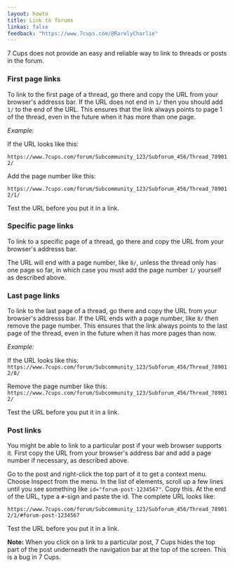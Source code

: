 ```yaml
---
layout: howto
title: Link to forums
linkas: false
feedback: "https://www.7cups.com/@RarelyCharlie"
---
```

7 Cups does not provide an easy and reliable way to link to threads or posts in the forum.

### First page links

To link to the first page of a thread, go there and copy the URL from your browser's addresss bar.
If the URL does not end in `1/` then you should add `1/` to the end of the URL. This ensures that the 
link always points to page 1 of the thread, even in the future when it has more than one page.

*Example:*

If the URL looks like this:

`https://www.7cups.com/forum/Subcommunity_123/Subforum_456/Thread_789012/`

Add the page number like this:

`https://www.7cups.com/forum/Subcommunity_123/Subforum_456/Thread_789012/1/`

Test the URL before you put it in a link.

### Specific page links

To link to a specific page of a thread, go there and copy the URL from your browser's addresss bar.

The URL will end with a page number, like `8/`, unless the thread only has one page so far, in which case you
must add the page number `1/` yourself as described above.

### Last page links

To link to the last page of a thread, go there and copy the URL from your browser's addresss bar.
If the URL ends with a page number, like `8/` then remove the page number. This ensures that the 
link always points to the last page of the thread, even in the future when it has more pages than now.

*Example:*

If the URL looks like this:
`https://www.7cups.com/forum/Subcommunity_123/Subforum_456/Thread_789012/8/`

Remove the page number like this:
`https://www.7cups.com/forum/Subcommunity_123/Subforum_456/Thread_789012/`

Test the URL before you put it in a link.

### Post links

You might be able to link to a particular post if your web browser supports it. First copy the URL
from your browser's address bar and add a page number if necessary, as described above.

Go to the post and right-click the top part of it to get a context menu. Choose Inspect from the menu.
In the list of elements, scroll up a few lines until you see something like `id="forum-post-1234567"`.
Copy this. At the end of the URL, type a `#`-sign and paste the id. The complete URL looks like:

`https://www.7cups.com/forum/Subcommunity_123/Subforum_456/Thread_789012/1/#forum-post-1234567`

Test the URL before you put it in a link.

**Note:** When you click on a link to a particular post, 7 Cups hides the top part of the post underneath the
navigation bar at the top of the screen. This is a bug in 7 Cups.
